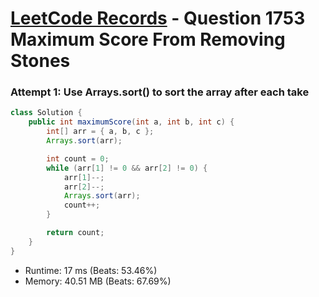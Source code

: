 # [LeetCode Records](../../README.md) - Question 1753 Maximum Score From Removing Stones

### Attempt 1: Use Arrays.sort() to sort the array after each take
```java
class Solution {
    public int maximumScore(int a, int b, int c) {
        int[] arr = { a, b, c };
        Arrays.sort(arr);

        int count = 0;
        while (arr[1] != 0 && arr[2] != 0) {
            arr[1]--;
            arr[2]--;
            Arrays.sort(arr);
            count++;
        } 

        return count;
    }
}
```
- Runtime: 17 ms (Beats: 53.46%)
- Memory: 40.51 MB (Beats: 67.69%)

<br>
